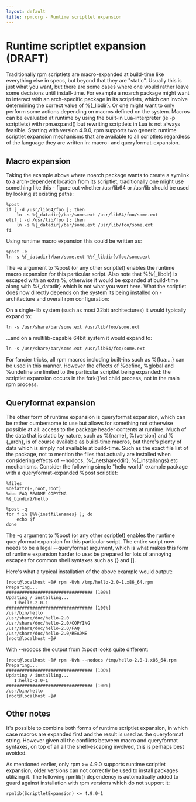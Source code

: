 ```yaml
---
layout: default
title: rpm.org - Runtime scriptlet expansion
---
```

# Runtime scriptlet expansion (DRAFT)

Traditionally rpm scriptlets are macro-expanded at build-time like everything else in specs, but beyond that they are "static". Usually this is just what you want, but there are some cases where one would rather leave some decisions until install-time. For example a noarch package might want to interact with an arch-specific package in its scriptlets, which can involve determining the correct value of %{_libdir}. Or one might want to only perform some actions depending on macros defined on the system. Macros can be evaluated at runtime by using the built-in Lua-interpreter (ie -p <lua> scriptlets) with rpm.expand() but rewriting scriptlets in Lua is not always feasible. Starting with version 4.9.0, rpm supports two generic runtime scriptlet expansion mechanisms that are available to all scriptlets regardless of the language they are written in: macro- and queryformat-expansion.

## Macro expansion

Taking the example above where noarch package wants to create a symlink to a arch-dependent location from its scriptlet, traditionally one might use something like this - figure out whether /usr/lib64 or /usr/lib should be used by looking at existing paths:

```
%post
if [ -d /usr/lib64/foo ]; then
    ln -s %{_datadir}/bar/some.ext /usr/lib64/foo/some.ext
elif [ -d /usr/lib/foo ]; then
    ln -s %{_datadir}/bar/some.ext /usr/lib/foo/some.ext
fi
```

Using runtime macro expansion this could be written as:

```
%post -e
ln -s %{_datadir}/bar/some.ext %%{_libdir}/foo/some.ext
```

The -e argument to %post (or any other scriptlet) enables the runtime macro expansion for this particular script. Also note that %%{_libdir} is escaped with an extra %, otherwise it would be expanded at build-time along with %{_datadir} which is not what you want here. What the scriptlet does now directly depends on the system its being installed on - architecture and overall rpm configuration:

On a single-lib system (such as most 32bit architectures) it would typically expand to:

```
ln -s /usr/share/bar/some.ext /usr/lib/foo/some.ext
```

...and on a multilib-capable 64bit system it would expand to:

```
ln -s /usr/share/bar/some.ext /usr/lib64/foo/some.ext
```

For fancier tricks, all rpm macros including built-ins such as %{lua:...} can be used in this manner. However the effects of %define, %global and %undefine are limited to the particular scriptlet being expanded: the scriptlet expansion occurs in the fork()'ed child process, not in the main rpm process.

## Queryformat expansion

The other form of runtime expansion is queryformat expansion, which can be rather cumbersome to use but allows for something not otherwise possible at all: access to the package header contents at runtime. Much of the data that is static by nature, such as %{name}, %{version} and %{_arch}, is of course available as build-time macros, but there's plenty of data which is simply not available at build-time. Such as the exact file list of the package, not to mention the files that actually are installed when considering effects of --nodocs, %{_netshareddir}, %{_installangs} etc mechanisms. Consider the following simple "hello world" example package with a queryformat-expanded %post scriptlet:

```
%files
%defattr(-,root,root)
%doc FAQ README COPYING
%{_bindir}/hello

%post -q
for f in [%%{instfilenames} ]; do
    echo $f
done
```

The -q argument to %post (or any other scriptlet) enables the runtime queryformat expansion for this particular script. The entire script now needs to be a legal --queryformat argument, which is what makes this form of runtime expansion harder to use: be prepared for lots of annoying escapes for common shell syntaxes such as {} and [].

Here's what a typical installation of the above example would output:

```
[root@localhost ~]# rpm -Uvh /tmp/hello-2.0-1.x86_64.rpm 
Preparing...                          ################################# [100%]
Updating / installing...
   1:hello-2.0-1                      ################################# [100%]
/usr/bin/hello
/usr/share/doc/hello-2.0
/usr/share/doc/hello-2.0/COPYING
/usr/share/doc/hello-2.0/FAQ
/usr/share/doc/hello-2.0/README
[root@localhost ~]#
```

With --nodocs the output from %post looks quite different:

```
[root@localhost ~]# rpm -Uvh --nodocs /tmp/hello-2.0-1.x86_64.rpm 
Preparing...                          ################################# [100%]
Updating / installing...
   1:hello-2.0-1                      ################################# [100%]
/usr/bin/hello
[root@localhost ~]# 
```

## Other notes

It's possible to combine both forms of runtime scriptlet expansion, in which case macros are expanded first and the result is used as the queryformat string. However given all the conflicts between macro and queryformat syntaxes, on top of all all the shell-escaping involved, this is perhaps best avoided.

As mentioned earlier, only rpm >= 4.9.0 supports runtime scriptlet expansion, older versions can not correctly be used to install packages utilizing it. The following rpmlib() dependency is automatically added to guard against installation with rpm versions which do not support it:

```
rpmlib(ScriptletExpansion) <= 4.9.0-1
```



